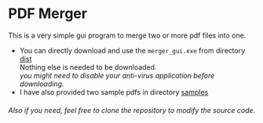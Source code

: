 # PDF Merger

This is a very simple gui program to merge two or more 
pdf files into one.<br>
- You can directly download and use the `merger_gui.exe` from directory [dist](https://github.com/s-shifat/mrg-pdf/tree/main/dist) <br> 
  Nothing else is needed to be downloaded. <br> 
  *you might need to disable your anti-virus application before downloading.*
- I have also provided two sample pdfs in directory [samples](https://github.com/s-shifat/mrg-pdf/tree/main/samples) <br>
###### Also if you need, feel free to clone the repository to modify the source code.


